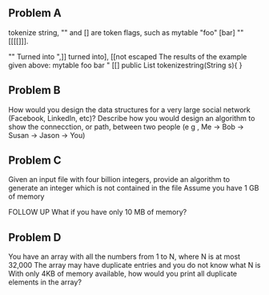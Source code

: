 Problem A
------------
tokenize string, "" and [] are token flags, such as 
mytable "foo" [bar] "" [[[[]]]. 

"" Turned into ",]] turned into], [[not escaped 
The results of the example given above: 
mytable 
foo 
bar " 
[[] 
public List<String> tokenizestring(String s){ 
}



Problem B
-----------
How would you design the data structures for a very large social network (Facebook, LinkedIn, etc)? Describe how you would design an algorithm to show the connecction, or path, between two people (e g , Me -> Bob -> Susan -> Jason -> You)



Problem C
---------
Given an input file with four billion integers, provide an algorithm to generate an integer which is not contained in the file Assume you have 1 GB of memory

FOLLOW UP
What if you have only 10 MB of memory?

Problem D
--------
You have an array with all the numbers from 1 to N, where N is at most 32,000 The array may have duplicate entries and you do not know what N is With only 4KB of memory available, how would you print all duplicate elements in the array?


